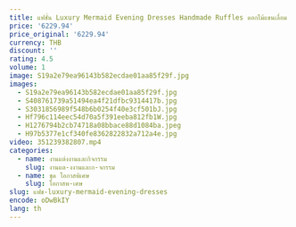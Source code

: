 ```yaml
---
title: แฟชั่น Luxury Mermaid Evening Dresses Handmade Ruffles ดอกไม้แขนเลื่อม Feathers ผู้หญิงประกวด Gowns Custom Made
price: '6229.94'
price_original: '6229.94'
currency: THB
discount: ''
rating: 4.5
volume: 1
image: S19a2e79ea96143b582ecdae01aa85f29f.jpg
images:
  - S19a2e79ea96143b582ecdae01aa85f29f.jpg
  - S408761739a51494ea4f21dfbc9314417b.jpg
  - S3031856989f548b6b0254f40e3cf501bJ.jpg
  - Hf796c114eec54d70a5f391eeba812fb1W.jpg
  - H1276794b2cb74718a08bbace88d1084ba.jpeg
  - H97b5377e1cf340fe8362822832a712a4e.jpg
video: 351239382807.mp4
categories:
  - name: งานแต่งงานและกิจกรรม
    slug: งานแต-งงานและก-จกรรม
  - name: ชุด โอกาสพิเศษ
    slug: โอกาสพ-เศษ
slug: แฟช-luxury-mermaid-evening-dresses
encode: oDwBkIY
lang: th
---
```

  